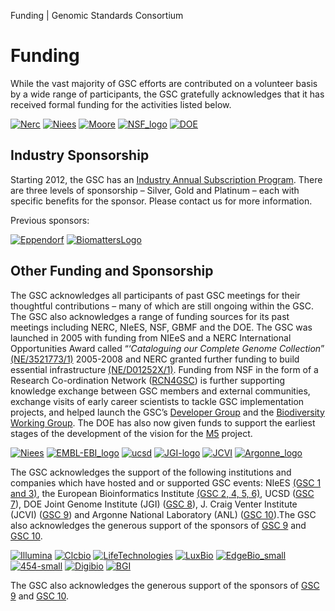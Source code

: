 Funding | Genomic Standards Consortium


# Funding

While the vast majority of GSC efforts are contributed on a volunteer basis by a wide range of participants, the GSC gratefully acknowledges that it has received formal funding for the activities listed below.

[![Nerc](http://press3.mcs.anl.gov/gensc/files/2013/06/Nerc.gif)](http://press3.mcs.anl.gov/gensc/files/2013/06/Nerc.gif) [![Niees](http://press3.mcs.anl.gov/gensc/files/2013/06/Niees1.jpg)](http://press3.mcs.anl.gov/gensc/files/2013/06/Niees1.jpg) [![Moore](http://press3.mcs.anl.gov/gensc/files/2013/06/Moore.png)](http://press3.mcs.anl.gov/gensc/files/2013/06/Moore.png) [![NSF_logo](http://press3.mcs.anl.gov/gensc/files/2013/06/NSF_logo.jpg)](http://press3.mcs.anl.gov/gensc/files/2013/06/NSF_logo.jpg) [![DOE](http://press3.mcs.anl.gov/gensc/files/2013/06/DOE.png)](http://press3.mcs.anl.gov/gensc/files/2013/06/DOE.png)

## Industry Sponsorship

Starting 2012, the GSC has an [Industry Annual Subscription Program](http://wiki.gensc.org/index.php?title=Industry_Sponsorship "Industry Sponsorship"). There are three levels of sponsorship – Silver, Gold and Platinum – each with specific benefits for the sponsor. Please contact us for more information.

Previous sponsors:

 [![Eppendorf](http://press3.mcs.anl.gov/gensc/files/2015/07/Eppendorf.jpg)](http://press3.mcs.anl.gov/gensc/files/2015/07/Eppendorf.jpg) [![BiomattersLogo](http://press3.mcs.anl.gov/gensc/files/2015/07/BiomattersLogo.png)](http://press3.mcs.anl.gov/gensc/files/2015/07/BiomattersLogo.png)

## Other Funding and Sponsorship

The GSC acknowledges all participants of past GSC meetings for their thoughtful contributions – many of which are still ongoing within the GSC. The GSC also acknowledges a range of funding sources for its past meetings including NERC, NIeES, NSF, GBMF and the DOE. The GSC was launched in 2005 with funding from NIEeS and a NERC International Opportunities Award called “‘_Cataloguing our Complete Genome Collection_” [(NE/3521773/1)](http://gotw.nerc.ac.uk/list_full.asp?pcode=NE/D521773/1&cookieConsent=A) 2005-2008 and NERC granted further funding to build essential infrastructure [(NE/D01252X/1)](http://gotw.nerc.ac.uk/list_full.asp?pcode=NE/D01252X/1&cookieConsent=A). Funding from NSF in the form of a Research Co-ordination Network ([RCN4GSC](http://wiki.gensc.org/index.php?title=RCN4GSC "RCN4GSC")) is further supporting knowledge exchange between GSC members and external communities, exchange visits of early career scientists to tackle GSC implementation projects, and helped launch the GSC’s [Developer Group](http://wiki.gensc.org/index.php?title=Developer_Group "Developer Group") and the [Biodiversity Working Group](http://wiki.gensc.org/index.php?title=Biodiversity_Working_Group "Biodiversity Working Group"). The DOE has also now given funds to support the earliest stages of the development of the vision for the [M5](http://wiki.gensc.org/index.php?title=M5 "M5") project.

 [![Niees](http://press3.mcs.anl.gov/gensc/files/2013/06/Niees.jpg)](http://press3.mcs.anl.gov/gensc/files/2013/06/Niees.jpg) [![EMBL-EBI_logo](http://press3.mcs.anl.gov/gensc/files/2015/07/EMBL-EBI_logo.png)](http://press3.mcs.anl.gov/gensc/files/2015/07/EMBL-EBI_logo.png) [![ucsd](http://press3.mcs.anl.gov/gensc/files/2015/07/ucsd.jpg)](http://press3.mcs.anl.gov/gensc/files/2015/07/ucsd.jpg) [![JGI-logo](http://press3.mcs.anl.gov/gensc/files/2015/07/JGI-logo.png)](http://press3.mcs.anl.gov/gensc/files/2015/07/JGI-logo.png) [![JCVI](http://press3.mcs.anl.gov/gensc/files/2015/07/JCVI.jpg)](http://press3.mcs.anl.gov/gensc/files/2015/07/JCVI.jpg) [![Argonne_logo](http://press3.mcs.anl.gov/gensc/files/2015/07/Argonne_logo.jpg)](http://press3.mcs.anl.gov/gensc/files/2015/07/Argonne_logo.jpg)

The GSC acknowledges the support of the following institutions and companies which have hosted and or supported GSC events: NIeES [(GSC 1 and 3)](http://wiki.gensc.org/index.php?title=GSC_Meetings), the European Bioinformatics Institute [(GSC 2, 4, 5, 6)](http://wiki.gensc.org/index.php?title=GSC_Meetings), UCSD ([GSC 7](http://wiki.gensc.org/index.php?title=GSC_Meetings)), DOE Joint Genome Institute (JGI) ([GSC 8](http://wiki.gensc.org/index.php?title=GSC_Meetings#GSC_8_DOE_JGI.2C_Sept_9-11.2C_2009.2C_Walnut_Creek_CA.2C_USA "GSC 8")), J. Craig Venter Institute (JCVI) ([GSC 9](http://wiki.gensc.org/index.php?title=GSC_9 "GSC 9")) and Argonne National Laboratory (ANL) ([GSC 10](http://wiki.gensc.org/index.php?title=GSC_10 "GSC 10")).The GSC also acknowledges the generous support of the sponsors of [GSC 9](http://wiki.gensc.org/index.php?title=GSC_9 "GSC 9") and [GSC 10](http://wiki.gensc.org/index.php?title=GSC_10 "GSC 10").

[![Illumina](http://press3.mcs.anl.gov/gensc/files/2015/07/Illumina.jpg)](http://press3.mcs.anl.gov/gensc/files/2015/07/Illumina.jpg) [![Clcbio](http://press3.mcs.anl.gov/gensc/files/2015/07/Clcbio.jpg)](http://press3.mcs.anl.gov/gensc/files/2015/07/Clcbio.jpg) [![LifeTechnologies](http://press3.mcs.anl.gov/gensc/files/2015/07/LifeTechnologies.jpg)](http://press3.mcs.anl.gov/gensc/files/2015/07/LifeTechnologies.jpg) [![LuxBio](http://press3.mcs.anl.gov/gensc/files/2015/07/LuxBio.jpg)](http://press3.mcs.anl.gov/gensc/files/2015/07/LuxBio.jpg) [![EdgeBio_small](http://press3.mcs.anl.gov/gensc/files/2015/07/EdgeBio_small.jpg)](http://press3.mcs.anl.gov/gensc/files/2015/07/EdgeBio_small.jpg) [![454-small](http://press3.mcs.anl.gov/gensc/files/2015/07/454-small.jpg)](http://press3.mcs.anl.gov/gensc/files/2015/07/454-small.jpg) [![Digibio](http://press3.mcs.anl.gov/gensc/files/2015/07/Digibio.png)](http://press3.mcs.anl.gov/gensc/files/2015/07/Digibio.png) [![BGI](http://press3.mcs.anl.gov/gensc/files/2015/07/BGI.jpg)](http://press3.mcs.anl.gov/gensc/files/2015/07/BGI.jpg)

The GSC also acknowledges the generous support of the sponsors of [GSC 9](http://wiki.gensc.org/index.php?title=GSC_9 "GSC 9") and [GSC 10](http://wiki.gensc.org/index.php?title=GSC_10 "GSC 10").
